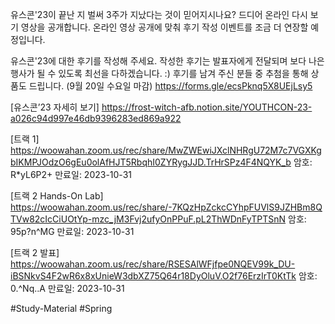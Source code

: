 유스콘'23이 끝난 지 벌써 3주가 지났다는 것이 믿어지시나요? 드디어 온라인 다시 보기 영상을 공개합니다. 온라인 영상 공개에 맞춰 후기 작성 이벤트를 조금 더 연장할 예정입니다.

유스콘'23에 대한 후기를 작성해 주세요. 작성한 후기는 발표자에게 전달되며 보다 나은 행사가 될 수 있도록 최선을 다하겠습니다. :) 후기를 남겨 주신 분들 중 추첨을 통해 상품도 드립니다. (9월 20일 수요일 마감)
https://forms.gle/ecsPknq5X8UEjLsy5

[유스콘’23 자세히 보기]
https://frost-witch-afb.notion.site/YOUTHCON-23-a026c94d997e46db9396283ed869a922

[트랙 1]
https://woowahan.zoom.us/rec/share/MwZWEwiJXclNHRgU72M7c7VGXKgbIKMPJOdzO6gEu0olAfHJT5RbqhI0ZYRygJJD.TrHrSPz4F4NQYK_b
암호: R*yL6P2+
만료일: 2023-10-31

[트랙 2 Hands-On Lab]
https://woowahan.zoom.us/rec/share/-7KQzHpZckcCYhpFUVlS9JZHBm8QTVw82cIcCiUOtYp-mzc_jM3Fvj2ufyOnPPuF.pL2ThWDnFyTPTSnN
암호: 95p?n^MG
만료일: 2023-10-31

[트랙 2 발표]
https://woowahan.zoom.us/rec/share/RSESAlWFjfpe0NQEV99k_DU-iBSNkvS4F2wR6x8xUnieW3dbXZ75Q64r18DyOluV.O2f76ErzIrT0KtTk
암호: 0.^Nq..A
만료일: 2023-10-31

#Study-Material
#Spring 
